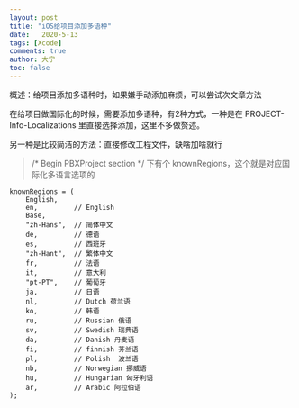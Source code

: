 ```yaml
---
layout: post
title: "iOS给项目添加多语种"
date:   2020-5-13
tags: [Xcode]
comments: true
author: 大宁
toc: false
---
```


概述：给项目添加多语种时，如果嫌手动添加麻烦，可以尝试次文章方法

<!-- more -->

在给项目做国际化的时候，需要添加多语种，有2种方式，一种是在 PROJECT-Info-Localizations 里直接选择添加，这里不多做赘述。

另一种是比较简洁的方法：直接修改工程文件，缺啥加啥就行

> /* Begin PBXProject section */ 下有个 knownRegions，这个就是对应国际化多语言选项的

```
knownRegions = (
    English, 
    en,         // English
    Base,
    "zh-Hans",  // 简体中文
    de,         // 德语
    es,         // 西班牙
    "zh-Hant",  // 繁体中文
    fr,         // 法语
    it,         // 意大利
    "pt-PT",    // 葡萄牙
    ja,         // 日语
    nl,         // Dutch 荷兰语
    ko,         // 韩语
    ru,         // Russian 俄语
    sv,         // Swedish 瑞典语
    da,         // Danish 丹麦语
    fi,         // finnish 芬兰语
    pl,         // Polish  波兰语
    nb,         // Norwegian 挪威语
    hu,         // Hungarian 匈牙利语
    ar,         // Arabic 阿拉伯语
);
```